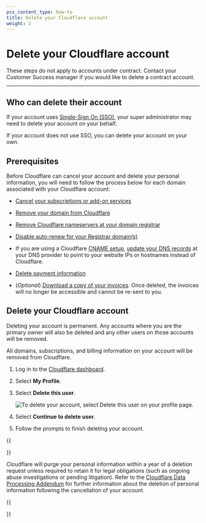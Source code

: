 ```yaml
---
pcx_content_type: how-to
title: Delete your Cloudflare account
weight: 2
---
```


# Delete your Cloudflare account

These steps do not apply to accounts under contract. Contact your Customer Success manager if you would like to delete a contract account.

---

## Who can delete their account

If your account uses [Single-Sign On (SSO)](/cloudflare-one/applications/configure-apps/dash-sso-apps/), your super administrator may need to delete your account on your behalf.

If your account does not use SSO, you can delete your account on your own.

## Prerequisites

Before Cloudflare can cancel your account and delete your personal information, you will need to follow the process below for each domain associated with your Cloudflare account:

* [Cancel your subscriptions or add-on services](/fundamentals/account-and-billing/account-maintenance/cancel-subscription/)

* [Remove your domain from Cloudflare](/fundamentals/get-started/basic-tasks/manage-domains/remove-domain/)

* [Remove Cloudflare nameservers at your domain registrar](/dns/zone-setups/full-setup/setup/)

* [Disable auto-renew for your Registrar domain(s)](/registrar/account-options/renew-domains#set-up-automatic-renewals)

* If you are using a Cloudflare [CNAME setup](/dns/zone-setups/partial-setup/), [update your DNS records](/dns/manage-dns-records/how-to/create-dns-records/#edit-dns-records) at your DNS provider to point to your website IPs or hostnames instead of Cloudflare.

* [Delete payment information](/fundamentals/account-and-billing/account-maintenance/updating-billing-info/#delete-your-current-payment-method)

* (*Optional*) [Download a copy of your invoices](/fundamentals/account-and-billing/account-maintenance/understand-invoices/#download-invoice). Once deleted, the invoices will no longer be accessible and cannot be re-sent to you.

## Delete your Cloudflare account

Deleting your account is permanent. Any accounts where you are the primary owner will also be deleted and any other users on those accounts will be removed. 

All domains, subscriptions, and billing information on your account will be removed from Cloudflare.

1. Log in to the [Cloudflare dashboard](https://dash.cloudflare.com).

2. Select **My Profile**.

3. Select **Delete this user**.

    ![To delete your account, select Delete this user on your profile page.](/images/fundamentals/get-started/delete-account.png)

3. Select **Continue to delete user**.

4. Follow the prompts to finish deleting your account.

{{<Aside type="note">}}

Cloudflare will purge your personal information within a year of a deletion request unless required to retain it for legal obligations (such as ongoing abuse investigations or pending litigation). Refer to the [Cloudflare Data Processing Addendum](https://www.cloudflare.com/cloudflare-customer-dpa/) for further information about the deletion of personal information following the cancellation of your account.

{{</Aside>}}